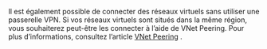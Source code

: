 Il est également possible de connecter des réseaux virtuels sans utiliser une passerelle VPN. Si vos réseaux virtuels sont situés dans la même région, vous souhaiterez peut-être les connecter à l’aide de VNet Peering. Pour plus d’informations, consultez l’article [VNet Peering](../articles/virtual-network/virtual-network-peering-overview.md) .

<!--HONumber=Oct16_HO2-->


